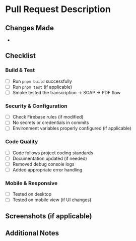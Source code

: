 # Pull Request Description

<!-- Please provide a brief description of the changes in this PR -->

## Changes Made

<!-- List the key changes made in this PR -->

- 

## Checklist

<!-- Please check all items that apply and remove any that don't -->

### Build & Test
- [ ] Run `pnpm build` successfully
- [ ] Run `pnpm test` (if applicable)
- [ ] Smoke tested the transcription → SOAP → PDF flow

### Security & Configuration
- [ ] Check Firebase rules (if modified)
- [ ] No secrets or credentials in commits
- [ ] Environment variables properly configured (if applicable)

### Code Quality
- [ ] Code follows project coding standards
- [ ] Documentation updated (if needed)
- [ ] Removed debug console logs
- [ ] Added appropriate error handling

### Mobile & Responsive
- [ ] Tested on desktop
- [ ] Tested on mobile view (if UI changes)

## Screenshots (if applicable)

<!-- Add screenshots to show UI changes if relevant -->

## Additional Notes

<!-- Any additional information that reviewers should know -->
